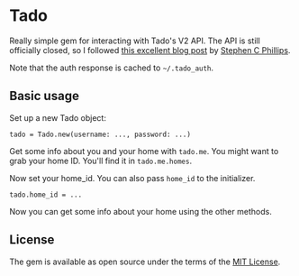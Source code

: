 # Tado

Really simple gem for interacting with Tado's V2 API. The API is still officially closed, so I followed [this excellent blog post](http://blog.scphillips.com/posts/2017/01/the-tado-api-v2/) by [Stephen C Phillips](https://github.com/scp93ch).

Note that the auth response is cached to `~/.tado_auth`.

## Basic usage

Set up a new Tado object:

```
tado = Tado.new(username: ..., password: ...)
```

Get some info about you and your home with `tado.me`. You might want to grab your home ID. You'll find it in `tado.me.homes`.

Now set your home_id. You can also pass `home_id` to the initializer.

```
tado.home_id = ...
```

Now you can get some info about your home using the other methods.


## License

The gem is available as open source under the terms of the [MIT License](http://opensource.org/licenses/MIT).


